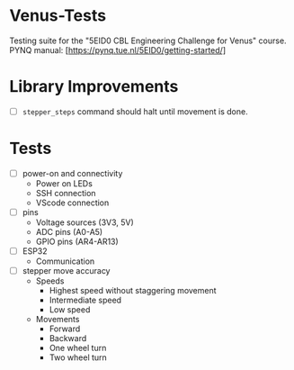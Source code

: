 # Venus-Tests
Testing suite for the "5EID0 CBL Engineering Challenge for Venus" course.
PYNQ manual: [https://pynq.tue.nl/5EID0/getting-started/]

# Library Improvements
- [ ] `stepper_steps` command should halt until movement is done.

# Tests
- [ ] power-on and connectivity
  - Power on LEDs
  - SSH connection
  - VScode connection
- [ ] pins
    - Voltage sources (3V3, 5V)
    - ADC pins (A0-A5)
    - GPIO pins (AR4-AR13)
- [ ] ESP32
    - Communication
- [ ] stepper move accuracy
  - Speeds
    - Highest speed without staggering movement
    - Intermediate speed
    - Low speed
  - Movements
    - Forward
    - Backward
    - One wheel turn
    - Two wheel turn
